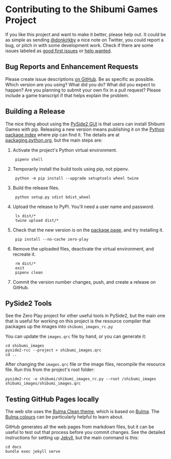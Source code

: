 # Contributing to the Shibumi Games Project
If you like this project and want to make it better, please help out. It could
be as simple as sending [@donkirkby] a nice note on Twitter, you could report a
bug, or pitch in with some development work. Check if there are some issues
labeled as [good first issues] or [help wanted].

[@donkirkby]: https://twitter.com/donkirkby
[good first issues]: https://github.com/donkirkby/shibumi-games/labels/good%20first%20issue
[help wanted]: https://github.com/donkirkby/shibumi-games/labels/help%20wanted

## Bug Reports and Enhancement Requests
Please create issue descriptions [on GitHub][issues]. Be as specific as possible.
Which version are you using? What did you do? What did you expect to happen? Are
you planning to submit your own fix in a pull request? Please include a game
transcript if that helps explain the problem.

[issues]: https://github.com/donkirkby/shibumi-games/issues?state=open

## Building a Release
The nice thing about using the [PySide2 GUI] is that users can install Shibumi
Games with pip. Releasing a new version means publishing it on the
[Python package index] where pip can find it. The details are at
[packaging.python.org], but the main steps are:

1. Activate the project's Python virtual environment.

        pipenv shell

3. Temporarily install the build tools using pip, not pipenv.

        python -m pip install --upgrade setuptools wheel twine

4. Build the release files.

        python setup.py sdist bdist_wheel

5. Upload the release to PyPI. You'll need a user name and password.

        ls dist/*
        twine upload dist/*

6. Check that the new version is on the [package page], and try installing it.

        pip install --no-cache zero-play

7. Remove the uploaded files, deactivate the virtual environment, and recreate
    it.

        rm dist/*
        exit
        pipenv clean

8. Commit the version number changes, push, and create a release on GitHub.

[packaging.python.org]: https://packaging.python.org/tutorials/packaging-projects/
[package page]: https://pypi.org/project/shibumi/


[PySide2 GUI]: https://wiki.qt.io/Qt_for_Python
[Python package index]: https://pypi.org/

## PySide2 Tools
See the Zero Play project for other useful tools in PySide2, but the main one
that is useful for working on this project is the resource compiler that
packages up the images into `shibumi_images_rc.py`

You can update the `images.qrc` file by hand, or you can generate it:

    cd shibumi_images
    pyside2-rcc --project > shibumi_images.qrc
    cd ..

After changing the `images.qrc` file or the image files, recompile the resource
file. Run this from the project's root folder:

    pyside2-rcc -o shibumi/shibumi_images_rc.py --root /shibumi_images shibumi_images/shibumi_images.qrc

## Testing GitHub Pages locally
The web site uses the [Bulma Clean theme], which is based on [Bulma]. The
[Bulma colours] can be particularly helpful to learn about.

GitHub generates all the web pages from markdown files, but it can be useful to
test out that process before you commit changes. See the detailed instructions
for setting up [Jekyll], but the main command is this:

    cd docs
    bundle exec jekyll serve

[Bulma Clean theme]: https://github.com/chrisrhymes/bulma-clean-theme
[Bulma]: https://bulma.io/documentation/
[Bulma colours]: https://bulma.io/documentation/overview/colors/
[Jekyll]: https://help.github.com/en/github/working-with-github-pages/testing-your-github-pages-site-locally-with-jekyll
